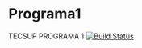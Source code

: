 # Programa1
TECSUP PROGRAMA 1
[![Build Status](https://travis-ci.org/joemccann/dillinger.svg?branch=master)](https://travis-ci.org/joemccann/dillinger)
